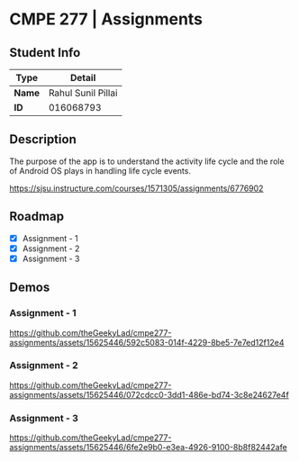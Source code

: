 # CMPE 277 | Assignments

## Student Info

| Type | Detail |
| --- | --- |
| **Name** | Rahul Sunil Pillai |
| **ID** | 016068793 |

## Description

The purpose of the app is to understand the activity life cycle and the role of Android OS plays in handling life cycle events.

https://sjsu.instructure.com/courses/1571305/assignments/6776902

## Roadmap

- [x] Assignment - 1
- [x] Assignment - 2
- [x] Assignment - 3

## Demos

### Assignment - 1

https://github.com/theGeekyLad/cmpe277-assignments/assets/15625446/592c5083-014f-4229-8be5-7e7ed12f12e4

### Assignment - 2

https://github.com/theGeekyLad/cmpe277-assignments/assets/15625446/072cdcc0-3dd1-486e-bd74-3c8e24627e4f

### Assignment - 3

https://github.com/theGeekyLad/cmpe277-assignments/assets/15625446/6fe2e9b0-e3ea-4926-9100-8b8f82442afe
